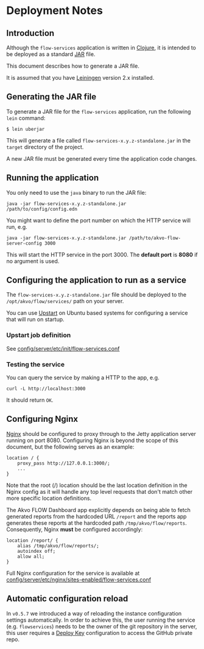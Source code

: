 # Deployment Notes

## Introduction

Although the `flow-services` application is written in [Clojure](http://clojure.org/), it is intended to be deployed as a standard [JAR](https://en.wikipedia.org/wiki/JAR_file) file.

This document describes how to generate a JAR file.

It is assumed that you have [Leiningen](http://leiningen.org/) version 2.x installed.

## Generating the JAR file

To generate a JAR file for the `flow-services` application, run the following `lein` command:

    $ lein uberjar

This will generate a file called `flow-services-x.y.z-standalone.jar` in the `target` directory of the project.

A new JAR file must be generated every time the application code changes.

## Running the application

You only need to use the `java` binary to run the JAR file:

    java -jar flow-services-x.y.z-standalone.jar /path/to/config/config.edn


You might want to define the port number on which the HTTP service will run, e.g.


    java -jar flow-services-x.y.z-standalone.jar /path/to/akvo-flow-server-config 3000


This will start the HTTP service in the port 3000. The __default port__ is __8080__ if no argument is used.

## Configuring the application to run as a service

The `flow-services-x.y.z-standalone.jar` file should be deployed to the `/opt/akvo/flow/services/` path on your server.

You can use [Upstart](http://upstart.ubuntu.com/cookbook/) on Ubuntu based systems for configuring a service that will run on startup.

### Upstart job definition

See
[config/server/etc/init/flow-services.conf](/config/server/etc/init/flow-services.conf)

### Testing the service

You can query the service by making a HTTP to the app, e.g.

    curl -L http://localhost:3000

It should return `OK`.


## Configuring Nginx

[Nginx](http://wiki.nginx.org/) should be configured to proxy through to the Jetty application server running on port 8080. Configuring Nginx is beyond the scope of this document, but the following serves as an example:

    location / {
        proxy_pass http://127.0.0.1:3000/;
        ...
    }

Note that the root (/) location should be the last location definition in the Nginx config as it will handle any top level requests that don't match other more specific location definitions.

The Akvo FLOW Dashboard app explicitly depends on being able to fetch generated reports from the hardcoded URL `/report` and the reports app generates these reports at the hardcoded path `/tmp/akvo/flow/reports`. Consequently, Nginx **must** be configured accordingly:

    location /report/ {
        alias /tmp/akvo/flow/reports/;
        autoindex off;
        allow all;
    }

Full Nginx configuration for the service is available at
[config/server/etc/nginx/sites-enabled/flow-services.conf](/config/server/etc/nginx/sites-enabled/flow-services.conf)


## Automatic configuration reload

In `v0.5.7` we introduced a way of reloading the instance configuration settings
automatically. In order to achieve this, the user running the service (e.g.
`flowservices`) needs to be the owner of the git repository in the server, this
user requires a [Deploy
Key](https://help.github.com/articles/managing-deploy-keys#deploy-keys) configuration to
access the GitHub private repo.
